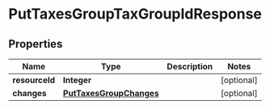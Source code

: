 
# PutTaxesGroupTaxGroupIdResponse

## Properties
Name | Type | Description | Notes
------------ | ------------- | ------------- | -------------
**resourceId** | **Integer** |  |  [optional]
**changes** | [**PutTaxesGroupChanges**](PutTaxesGroupChanges.md) |  |  [optional]



